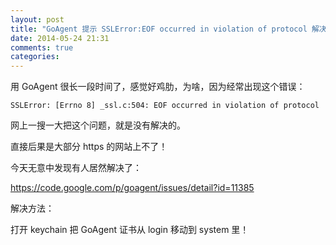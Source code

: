 ```yaml
---
layout: post
title: "GoAgent 提示 SSLError:EOF occurred in violation of protocol 解决办法"
date: 2014-05-24 21:31
comments: true
categories: 
---
```


用 GoAgent 很长一段时间了，感觉好鸡肋，为啥，因为经常出现这个错误：

```
SSLError: [Errno 8] _ssl.c:504: EOF occurred in violation of protocol
```

网上一搜一大把这个问题，就是没有解决的。

直接后果是大部分 https 的网站上不了！

今天无意中发现有人居然解决了：

https://code.google.com/p/goagent/issues/detail?id=11385

解决方法：

打开 keychain 把 GoAgent 证书从 login 移动到 system 里！
